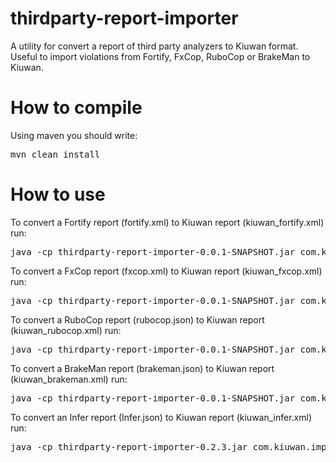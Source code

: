 # thirdparty-report-importer
A utility for convert a report of third party analyzers to Kiuwan format. Useful to import violations from Fortify, FxCop, RuboCop or BrakeMan to Kiuwan.

# How to compile
Using maven you should write:
<pre>
mvn clean install
</pre>

# How to use
To convert a Fortify report (fortify.xml) to Kiuwan report (kiuwan_fortify.xml) run:
<pre>
java -cp thirdparty-report-importer-0.0.1-SNAPSHOT.jar com.kiuwan.importer.Main Fortify fortify.xml kiuwan_fortify.xml -language=java|cobol
</pre>
To convert a FxCop report (fxcop.xml) to Kiuwan report (kiuwan_fxcop.xml) run:
<pre>
java -cp thirdparty-report-importer-0.0.1-SNAPSHOT.jar com.kiuwan.importer.Main FxCop fxcop.xml kiuwan_fxcop.xml -base-folder=c:\dotnet_sources
</pre>
To convert a RuboCop report (rubocop.json) to Kiuwan report (kiuwan_rubocop.xml) run:
<pre>
java -cp thirdparty-report-importer-0.0.1-SNAPSHOT.jar com.kiuwan.importer.Main RuboCop rubocop.json kiuwan_rubocop.xml
</pre>
To convert a BrakeMan report (brakeman.json) to Kiuwan report (kiuwan_brakeman.xml) run:
<pre>
java -cp thirdparty-report-importer-0.0.1-SNAPSHOT.jar com.kiuwan.importer.Main BrakeMan brakeman.json  kiuwan_brakeman.xml -base-folder=c:\ruby_sources
</pre>
To convert an Infer report (Infer.json) to Kiuwan report (kiuwan_infer.xml) run:
<pre>
java -cp thirdparty-report-importer-0.2.3.jar com.kiuwan.importer.Main Infer infer.json  kiuwan_infer.xml
</pre>
